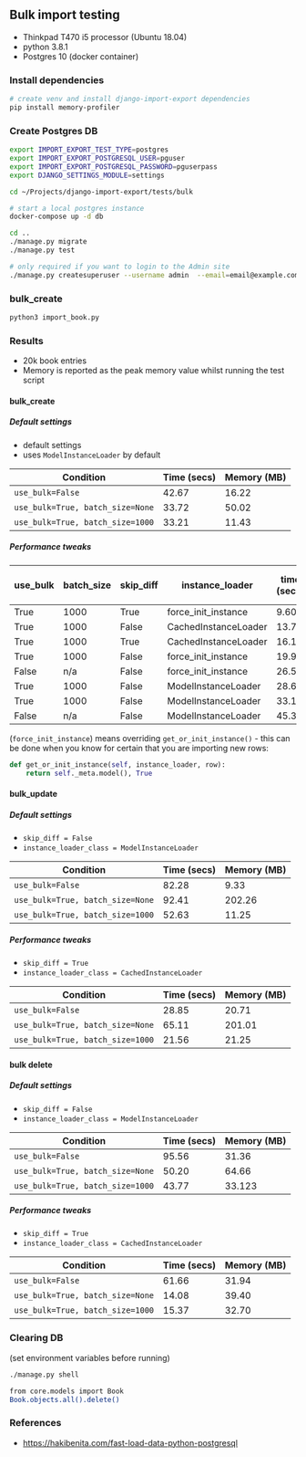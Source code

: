 ## Bulk import testing

- Thinkpad T470 i5 processor (Ubuntu 18.04)
- python 3.8.1
- Postgres 10 (docker container)

### Install dependencies

```bash
# create venv and install django-import-export dependencies
pip install memory-profiler
```

### Create Postgres DB

```bash
export IMPORT_EXPORT_TEST_TYPE=postgres
export IMPORT_EXPORT_POSTGRESQL_USER=pguser
export IMPORT_EXPORT_POSTGRESQL_PASSWORD=pguserpass
export DJANGO_SETTINGS_MODULE=settings

cd ~/Projects/django-import-export/tests/bulk

# start a local postgres instance
docker-compose up -d db 

cd ..
./manage.py migrate
./manage.py test

# only required if you want to login to the Admin site
./manage.py createsuperuser --username admin  --email=email@example.com
```

### bulk_create

```bash
python3 import_book.py
```

### Results

- 20k book entries
- Memory is reported as the peak memory value whilst running the test script

#### bulk_create

##### Default settings

- default settings
- uses `ModelInstanceLoader` by default

| Condition                          | Time (secs) |  Memory (MB)  |
| ---------------------------------- | ----------- | ------------- |
| `use_bulk=False`                   | 42.67       | 16.22         |
| `use_bulk=True, batch_size=None`   | 33.72       | 50.02         |
| `use_bulk=True, batch_size=1000`   | 33.21       | 11.43         |

##### Performance tweaks

| use_bulk | batch_size | skip_diff | instance_loader      | time (secs) | peak mem (MB) |
| -------- | ---------- | --------- | -------------------- | ----------- | ------------- |
| True     | 1000       | True      | force_init_instance  |  9.60       |  9.4          |
| True     | 1000       | False     | CachedInstanceLoader | 13.72       |  9.9          |
| True     | 1000       | True      | CachedInstanceLoader | 16.12       |  9.5          |
| True     | 1000       | False     | force_init_instance  | 19.93       | 10.5          |
| False    | n/a        | False     | force_init_instance  | 26.59       | 14.1          |
| True     | 1000       | False     | ModelInstanceLoader  | 28.60       |  9.7          |
| True     | 1000       | False     | ModelInstanceLoader  | 33.19       | 10.6          |
| False    | n/a        | False     | ModelInstanceLoader  | 45.32       | 16.3          |

(`force_init_instance`) means overriding `get_or_init_instance()` - this can be done when you know for certain that you are importing new rows:

```python
def get_or_init_instance(self, instance_loader, row):
    return self._meta.model(), True
```

#### bulk_update

##### Default settings

- `skip_diff = False`
- `instance_loader_class = ModelInstanceLoader` 

| Condition                          | Time (secs) | Memory (MB)   |
| ---------------------------------- | ----------- | ------------- |
| `use_bulk=False`                   | 82.28       |   9.33        |
| `use_bulk=True, batch_size=None`   | 92.41       | 202.26        |
| `use_bulk=True, batch_size=1000`   | 52.63       |  11.25        |

##### Performance tweaks

- `skip_diff = True`
- `instance_loader_class = CachedInstanceLoader`

| Condition                          | Time (secs) |  Memory (MB)  |
| ---------------------------------- | ----------- | ------------- |
| `use_bulk=False`                   | 28.85       |  20.71        |
| `use_bulk=True, batch_size=None`   | 65.11       | 201.01        |
| `use_bulk=True, batch_size=1000`   | 21.56       |  21.25        |


#### bulk delete

##### Default settings

- `skip_diff = False`
- `instance_loader_class = ModelInstanceLoader` 

| Condition                          | Time (secs) | Memory (MB)   |
| ---------------------------------- | ----------- | ------------- |
| `use_bulk=False`                   | 95.56       |  31.36        |
| `use_bulk=True, batch_size=None`   | 50.20       |  64.66        |
| `use_bulk=True, batch_size=1000`   | 43.77       |  33.123       |

##### Performance tweaks

- `skip_diff = True`
- `instance_loader_class = CachedInstanceLoader`

| Condition                          | Time (secs) |  Memory (MB)  |
| ---------------------------------- | ----------- | ------------- |
| `use_bulk=False`                   | 61.66       | 31.94         |
| `use_bulk=True, batch_size=None`   | 14.08       | 39.40         |
| `use_bulk=True, batch_size=1000`   | 15.37       | 32.70         |

### Clearing DB

(set environment variables before running)

```bash
./manage.py shell

from core.models import Book
Book.objects.all().delete()
```

### References

- https://hakibenita.com/fast-load-data-python-postgresql
